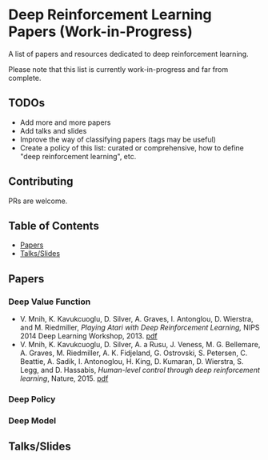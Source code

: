 # Deep Reinforcement Learning Papers (Work-in-Progress)

A list of papers and resources dedicated to deep reinforcement learning. 

Please note that this list is currently work-in-progress and far from complete.

## TODOs

 - Add more and more papers
 - Add talks and slides
 - Improve the way of classifying papers (tags may be useful)
 - Create a policy of this list: curated or comprehensive, how to define "deep reinforcement learning", etc.

## Contributing

PRs are welcome.

## Table of Contents

 - [Papers](#Papers)
 - [Talks/Slides](#Talks/Slides)

## Papers

### Deep Value Function

 - V. Mnih, K. Kavukcuoglu, D. Silver, A. Graves, I. Antonglou, D. Wierstra, and M. Riedmiller, *Playing Atari with Deep Reinforcement Learning,* NIPS 2014 Deep Learning Workshop, 2013. [pdf](https://www.cs.toronto.edu/~vmnih/docs/dqn.pdf)
 - V. Mnih, K. Kavukcuoglu, D. Silver, A. a Rusu, J. Veness, M. G. Bellemare, A. Graves, M. Riedmiller, A. K. Fidjeland, G. Ostrovski, S. Petersen, C. Beattie, A. Sadik, I. Antonoglou, H. King, D. Kumaran, D. Wierstra, S. Legg, and D. Hassabis, *Human-level control through deep reinforcement learning*, Nature, 2015. [pdf](http://home.uchicago.edu/~arij/journalclub/papers/2015_Mnih_et_al.pdf)

### Deep Policy

### Deep Model

## Talks/Slides

